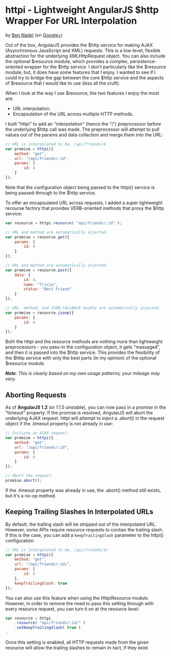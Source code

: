 
# httpi - Lightweight AngularJS $http Wrapper For URL Interpolation

by [Ben Nadel][1] (on [Google+][2])

Out of the box, AngularJS provides the $http service for making AJAX (Asynchronous JavaScript and XML)
requests. This is a low-level, flexible abstraction for the underlying XMLHttpRequest object. You can
also include the optional $resource module, which provides a complex, persistence-oriented wrapper for 
the $http service. I don't particularly like the $resource module; but, it does have some features 
that I enjoy. I wanted to see if I could try to bridge the gap between the core $http service and the
aspects of $resource that I would like to use (less all the cruft).

When I look at the way I use $resource, the two features I enjoy the most are:

* URL interpolation.
* Encapsulation of the URL across multiple HTTP methods.

I built "httpi" to add an "interpolation" (hence the "i") preprocessor before the underlying $http
call was made. The preprocessor will attempt to pull values out of the params and data collection and
merge them into the URL:

```js
// URL is interpolated to be, /api/friends/4
var promise = httpi({
	method: "get",
	url: "/api/friends/:id",
	params: {
		id: 4
	}
});
```

Note that the configuration object being passed to the httpi() service is being passed-through to the
$http service.

To offer an encapsulated URL across requests, I added a super lightweight recourse factory that 
provides VERB-oriented methods that proxy the $http service:

```js
var resource = httpi.resource( "api/friends/:id" );

// URL and method are automatically injected.
var promise = resource.get({
	params: {
		id: 4
	}
});

// URL and method are automatically injected.
var promise = resource.post({
	data: {
		id: 4,
		name: "Tricia",
		status: "Best Friend"
	}
});

// URL, method, and JSON_CALLBACK handle are automatically injected.
var promise = resource.jsonp({
	params: {
		id: 4
	}	
});
```

Both the httpi and the resource methods are nothing more than lightweight preprocessors - you pass-in
the configuration object, it gets "massaged", and then it is passed into the $http service. This 
provides the flexibility of the $http service with only the best parts (in my opinion) of the optional
$resource module.

_**Note**: This is clearly based on my own usage patterns; your mileage may vary._

## Aborting Requests

As of __AngularJS 1.2__ (or 1.1.5 unstable), you can now pass in a promise in the "timeout" property. 
If the promise is resolved, AngularJS will abort the underlying AJAX request. httpi will attempt to 
inject a .abort() in the request object if the .timeout property is not already in use:

```js
// Initiate an AJAX request.
var promise = httpi({
	method: "get",
	url: "/api/friends/:id",
	params: {
		id: 4
	}
});

// Abort the request.
promise.abort();
```

If the .timeout property was already in use, the .abort() method still exists, but it's a no-op method.

## Keeping Trailing Slashes In Interpolated URLs

By default, the trailing slash will be stripped out of the interpolated URL. However, some APIs require
resource requests to contian the trailing slash. If this is the case, you can add a `keepTrailingSlash`
parameter to the httpi() configuration:

```js
// URL is interpolated to be, /api/friends/4/
var promise = httpi({
	method: "get",
	url: "/api/friends/:id/",
	params: {
		id: 4
	},
	keepTrailingSlash: true
});
```

You can also use this feature when using the HttpiResource module. However, in order to remove the need
to pass this setting through with every resource request, you can turn it on at the resource level:

```js
var resource = httpi
	.resource( "api/friends/:id/" )
	.setKeepTrailingSlash( true )
;
```

Once this setting is enabled, all HTTP requests made from the given resource will allow the trailing
slashes to remain in-tact, if they exist.


[1]: http://www.bennadel.com
[2]: https://plus.google.com/108976367067760160494?rel=author